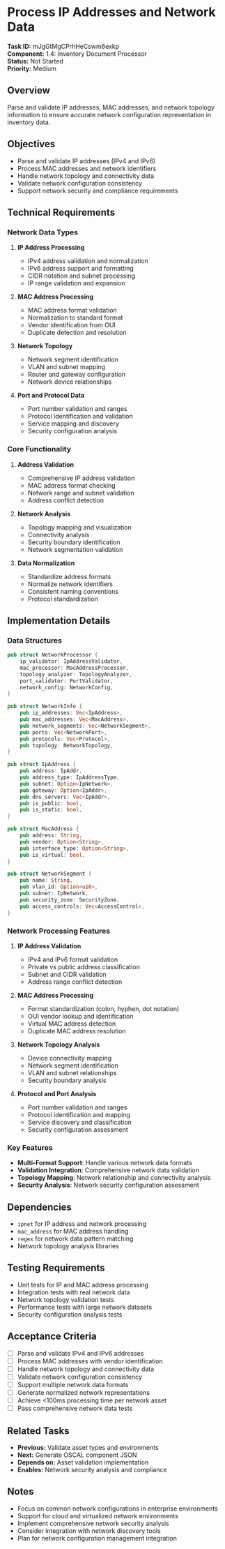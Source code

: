 # Process IP Addresses and Network Data

**Task ID:** mJgGtMgCPrhHeCswm6exkp  
**Component:** 1.4: Inventory Document Processor  
**Status:** Not Started  
**Priority:** Medium  

## Overview

Parse and validate IP addresses, MAC addresses, and network topology information to ensure accurate network configuration representation in inventory data.

## Objectives

- Parse and validate IP addresses (IPv4 and IPv6)
- Process MAC addresses and network identifiers
- Handle network topology and connectivity data
- Validate network configuration consistency
- Support network security and compliance requirements

## Technical Requirements

### Network Data Types
1. **IP Address Processing**
   - IPv4 address validation and normalization
   - IPv6 address support and formatting
   - CIDR notation and subnet processing
   - IP range validation and expansion

2. **MAC Address Processing**
   - MAC address format validation
   - Normalization to standard format
   - Vendor identification from OUI
   - Duplicate detection and resolution

3. **Network Topology**
   - Network segment identification
   - VLAN and subnet mapping
   - Router and gateway configuration
   - Network device relationships

4. **Port and Protocol Data**
   - Port number validation and ranges
   - Protocol identification and validation
   - Service mapping and discovery
   - Security configuration analysis

### Core Functionality
1. **Address Validation**
   - Comprehensive IP address validation
   - MAC address format checking
   - Network range and subnet validation
   - Address conflict detection

2. **Network Analysis**
   - Topology mapping and visualization
   - Connectivity analysis
   - Security boundary identification
   - Network segmentation validation

3. **Data Normalization**
   - Standardize address formats
   - Normalize network identifiers
   - Consistent naming conventions
   - Protocol standardization

## Implementation Details

### Data Structures
```rust
pub struct NetworkProcessor {
    ip_validator: IpAddressValidator,
    mac_processor: MacAddressProcessor,
    topology_analyzer: TopologyAnalyzer,
    port_validator: PortValidator,
    network_config: NetworkConfig,
}

pub struct NetworkInfo {
    pub ip_addresses: Vec<IpAddress>,
    pub mac_addresses: Vec<MacAddress>,
    pub network_segments: Vec<NetworkSegment>,
    pub ports: Vec<NetworkPort>,
    pub protocols: Vec<Protocol>,
    pub topology: NetworkTopology,
}

pub struct IpAddress {
    pub address: IpAddr,
    pub address_type: IpAddressType,
    pub subnet: Option<IpNetwork>,
    pub gateway: Option<IpAddr>,
    pub dns_servers: Vec<IpAddr>,
    pub is_public: bool,
    pub is_static: bool,
}

pub struct MacAddress {
    pub address: String,
    pub vendor: Option<String>,
    pub interface_type: Option<String>,
    pub is_virtual: bool,
}

pub struct NetworkSegment {
    pub name: String,
    pub vlan_id: Option<u16>,
    pub subnet: IpNetwork,
    pub security_zone: SecurityZone,
    pub access_controls: Vec<AccessControl>,
}
```

### Network Processing Features
1. **IP Address Validation**
   - IPv4 and IPv6 format validation
   - Private vs public address classification
   - Subnet and CIDR validation
   - Address range conflict detection

2. **MAC Address Processing**
   - Format standardization (colon, hyphen, dot notation)
   - OUI vendor lookup and identification
   - Virtual MAC address detection
   - Duplicate MAC address resolution

3. **Network Topology Analysis**
   - Device connectivity mapping
   - Network segment identification
   - VLAN and subnet relationships
   - Security boundary analysis

4. **Protocol and Port Analysis**
   - Port number validation and ranges
   - Protocol identification and mapping
   - Service discovery and classification
   - Security configuration assessment

### Key Features
- **Multi-Format Support**: Handle various network data formats
- **Validation Integration**: Comprehensive network data validation
- **Topology Mapping**: Network relationship and connectivity analysis
- **Security Analysis**: Network security configuration assessment

## Dependencies

- `ipnet` for IP address and network processing
- `mac_address` for MAC address handling
- `regex` for network data pattern matching
- Network topology analysis libraries

## Testing Requirements

- Unit tests for IP and MAC address processing
- Integration tests with real network data
- Network topology validation tests
- Performance tests with large network datasets
- Security configuration analysis tests

## Acceptance Criteria

- [ ] Parse and validate IPv4 and IPv6 addresses
- [ ] Process MAC addresses with vendor identification
- [ ] Handle network topology and connectivity data
- [ ] Validate network configuration consistency
- [ ] Support multiple network data formats
- [ ] Generate normalized network representations
- [ ] Achieve <100ms processing time per network asset
- [ ] Pass comprehensive network data tests

## Related Tasks

- **Previous:** Validate asset types and environments
- **Next:** Generate OSCAL component JSON
- **Depends on:** Asset validation implementation
- **Enables:** Network security analysis and compliance

## Notes

- Focus on common network configurations in enterprise environments
- Support for cloud and virtualized network environments
- Implement comprehensive network security analysis
- Consider integration with network discovery tools
- Plan for network configuration management integration
